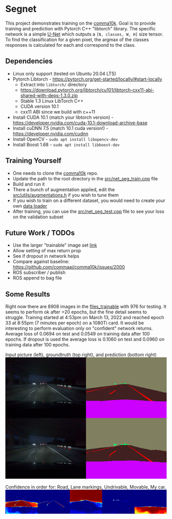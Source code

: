 # Segnet

This project demonstrates training on the [comma10k](https://github.com/commaai/comma10k).
Goal is to provide training and prediction with Pytorch C++ "libtorch" library.
The specific network is a simple [U-Net](https://arxiv.org/abs/1505.04597) which outputs a `[N, classes, W, H]` size tensor.
To find the classification for a given pixel, the argmax of the classes responses is calculated for each and correspond to the class.


## Dependencies

* Linux only support (tested on Ubuntu 20.04 LTS)
* Pytorch Libtorch - https://pytorch.org/get-started/locally/#start-locally
  * Extract into `libtorch/` directory
  * https://download.pytorch.org/libtorch/cu101/libtorch-cxx11-abi-shared-with-deps-1.3.0.zip
  * Stable 1.3 Linux LibTorch C++
  * CUDA version 10.1
  * cxx11 ABI since we build with c++11
* Install CUDA 10.1 (match your libtorch version) - https://developer.nvidia.com/cuda-10.1-download-archive-base
* Install cuDNN 7.5 (match 10.1 cuda version!) - https://developer.nvidia.com/cudnn
* Install OpenCV - `sudo apt install libopencv-dev`
* Install Boost 1.68 - `sudo apt install libboost-dev`



## Training Yourself

- One needs to clone the [comma10k](https://github.com/commaai/comma10k) repo.
- Update the path to the root directory in the [src/net_seg_train.cpp](src/net_seg_train.cpp) file
- Build and run it
- There a bunch of augmentation applied, edit the [src/utils/augmentations.h](src/utils/augmentations.h) if you wish to tune them
- If you wish to train on a different dataset, you would need to create your own [data loader](src/data/)
- After training, you can use the [src/net_seg_test.cpp](src/net_seg_test.cpp) file to see your loss on the validation subset


## Future Work / TODOs

- Use the larger "trainable" image set [link](https://docs.google.com/spreadsheets/d/1ZKqku0cAyWY0ELY5L2qsKYYYA2AMGbgAn4p53uoT3v8/edit#gid=0)
- Allow setting of max return prop
- See if dropout in network helps
- Compare against baseline: https://github.com/commaai/comma10k/issues/2000
- ROS subscriber / publish
- ROS append to bag file


## Some Results

Right now there are 8908 images in the [files_trainable](https://github.com/commaai/comma10k/blob/master/files_trainable) with 976 for testing.
It seems to perform ok after >20 epochs, but the fine detail seems to struggle.
Training started at 4:53pm on March 13, 2022 and reached epoch 33 at 8:55pm (7 minutes per epoch) on a 1080Ti card.
It would be interesting to perform evaluation only on "confident" network returns.
Average loss of 0.0694 on test and 0.0549 on training data after 100 epochs.
If dropout is used the average loss is 0.1060 on test and 0.0960 on training data after 100 epochs.


Input picture (left), groundtruth (top right), and prediction (bottom right)
![](docs/example_pred.png)


Confidence in order for: Road, Lane markings, Undrivable, Movable, My car.
![](docs/example_probs.png)

